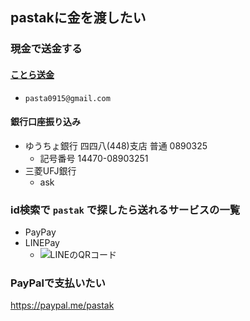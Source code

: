## pastakに金を渡したい

### 現金で送金する

#### [ことら送金](https://www.cotra.ne.jp/p2pservice/)

- `pasta0915@gmail.com`

#### 銀行口座振り込み

- ゆうちょ銀行 四四八(448)支店 普通 0890325
  - 記号番号 14470-08903251
- 三菱UFJ銀行
  - ask

### id検索で `pastak` で探したら送れるサービスの一覧

- PayPay
- LINEPay
  - ![LINEのQRコード](https://i.gyazo.com/768ee1eac62cb7776d02318400798542.jpg)

### PayPalで支払いたい

https://paypal.me/pastak
